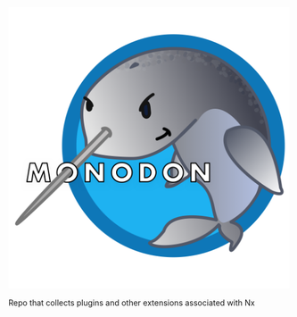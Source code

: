 <p align="center">
 <img src="./assets/monodon.png">
</p>

Repo that collects plugins and other extensions associated with Nx
